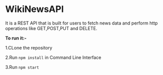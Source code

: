 # WikiNewsAPI
It is a REST API that is built for users to fetch news data and perform http operations like GET,POST,PUT and DELETE.

**To run it:-**

1.CLone the repository

2.Run  `npm install` in Command Line Interface

3.Run `npm start`  
